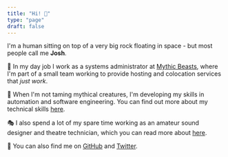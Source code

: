 ```yaml
---
title: "Hi! 👋"
type: "page"
draft: false
---
```


I'm a human sitting on top of a very big rock floating in space - but most people call me **Josh**.

🦄 In my day job I work as a systems administrator at [Mythic Beasts](https://www.mythic-beasts.com/), where I'm part of a small team working to provide hosting and colocation services that _just work_.

🔧 When I'm not taming mythical creatures, I'm developing my skills in automation and software engineering. You can find out more about my technical skills [here](/infrastructure).

🎭 I also spend a lot of my spare time working as an amateur sound designer and theatre technician, which you can read more about [here](/theatre).

📱 You can also find me on [GitHub](https://github.com/jbayfield) and [Twitter](https://twitter.com/joshuabayfield).